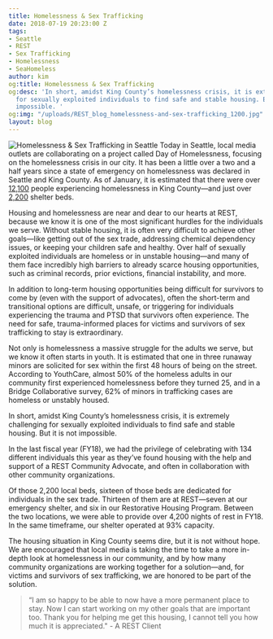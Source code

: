 ```yaml
---
title: Homelessness & Sex Trafficking
date: 2018-07-19 20:23:00 Z
tags:
- Seattle
- REST
- Sex Trafficking
- Homelessness
- SeaHomeless
author: kim
og:title: Homelessness & Sex Trafficking
og:desc: 'In short, amidst King County’s homelessness crisis, it is extremely challenging
  for sexually exploited individuals to find safe and stable housing. But it is not
  impossible. '
og:img: "/uploads/REST_blog_homelessness-and-sex-trafficking_1200.jpg"
layout: blog
---
```


![Homelessness & Sex Trafficking in Seattle](/uploads/REST_blog_homelessness-and-sex-trafficking_800.jpg)
Today in Seattle, local media outlets are collaborating on a project called Day of Homelessness, focusing on the homelessness crisis in our city. It has been a little over a two and a half years since a state of emergency on homelessness was declared in Seattle and King County. As of January, it is estimated that there were over [12,100](https://theevergrey.com/seahomeless-coming-to-seattle-for-services/) people experiencing homelessness in King County—and just over [2,200](https://www.seattletimes.com/seattle-news/homeless-in-seattle-as-wealth-in-king-county-has-boomed-so-has-the-population-on-the-streets/) shelter beds.

Housing and homelessness are near and dear to our hearts at REST, because we know it is one of the most significant hurdles for the individuals we serve. Without stable housing, it is often very difficult to achieve other goals—like getting out of the sex trade, addressing chemical dependency issues, or keeping your children safe and healthy. Over half of sexually exploited individuals are homeless or in unstable housing—and many of them face incredibly high barriers to already scarce housing opportunities, such as criminal records, prior evictions, financial instability, and more. 

In addition to long-term housing opportunities being difficult for survivors to come by (even with the support of advocates), often the short-term and transitional options are difficult, unsafe, or triggering for individuals experiencing the trauma and PTSD that survivors often experience. The need for safe, trauma-informed places for victims and survivors of sex trafficking to stay is extraordinary. 

Not only is homelessness a massive struggle for the adults we serve, but we know it often starts in youth. It is estimated that one in three runaway minors are solicited for sex within the first 48 hours of being on the street. According to YouthCare, almost 50% of the homeless adults in our community first experienced homelessness before they turned 25, and in a Bridge Collaborative survey, 62% of minors in trafficking cases are homeless or unstably housed. 

In short, amidst King County’s homelessness crisis, it is extremely challenging for sexually exploited individuals to find safe and stable housing. But it is not impossible. 

In the last fiscal year (FY18), we had the privilege of celebrating with 134 different individuals this year as they’ve found housing with the help and support of a REST Community Advocate, and often in collaboration with other community organizations. 

Of those 2,200 local beds, sixteen of those beds are dedicated for individuals in the sex trade. Thirteen of them are at REST—seven at our emergency shelter, and six
in our Restorative Housing Program. Between the two locations, we were able to provide over 4,200 nights of rest in FY18. In the same timeframe, our shelter operated at 93% capacity. 

The housing situation in King County seems dire, but it is not without hope. We are encouraged that local media is taking the time to take a more in-depth look at homelessness in our community, and by how many community organizations are working together for a solution—and, for victims and survivors of sex trafficking, we are honored to be part of the solution. 

> “I am so happy to be able to now have a more permanent place to stay. Now I can start working on my other goals that are important too. Thank you for helping me get this housing, I cannot tell you how much it is appreciated." - A REST Client